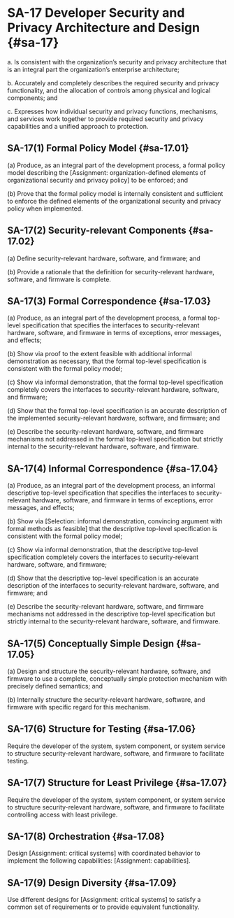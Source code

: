 # SA-17 Developer Security and Privacy Architecture and Design {#sa-17}

a. Is consistent with the organization’s security and privacy architecture that is an integral part the organization’s enterprise architecture;

b. Accurately and completely describes the required security and privacy functionality, and the allocation of controls among physical and logical components; and

c. Expresses how individual security and privacy functions, mechanisms, and services work together to provide required security and privacy capabilities and a unified approach to protection.

## SA-17(1) Formal Policy Model {#sa-17.01}

(a) Produce, as an integral part of the development process, a formal policy model describing the [Assignment: organization-defined elements of organizational security and privacy policy] to be enforced; and

(b) Prove that the formal policy model is internally consistent and sufficient to enforce the defined elements of the organizational security and privacy policy when implemented.

## SA-17(2) Security-relevant Components {#sa-17.02}

(a) Define security-relevant hardware, software, and firmware; and

(b) Provide a rationale that the definition for security-relevant hardware, software, and firmware is complete.

## SA-17(3) Formal Correspondence {#sa-17.03}

(a) Produce, as an integral part of the development process, a formal top-level specification that specifies the interfaces to security-relevant hardware, software, and firmware in terms of exceptions, error messages, and effects;

(b) Show via proof to the extent feasible with additional informal demonstration as necessary, that the formal top-level specification is consistent with the formal policy model;

(c) Show via informal demonstration, that the formal top-level specification completely covers the interfaces to security-relevant hardware, software, and firmware;

(d) Show that the formal top-level specification is an accurate description of the implemented security-relevant hardware, software, and firmware; and

(e) Describe the security-relevant hardware, software, and firmware mechanisms not addressed in the formal top-level specification but strictly internal to the security-relevant hardware, software, and firmware.

## SA-17(4) Informal Correspondence {#sa-17.04}

(a) Produce, as an integral part of the development process, an informal descriptive top-level specification that specifies the interfaces to security-relevant hardware, software, and firmware in terms of exceptions, error messages, and effects;

(b) Show via [Selection: informal demonstration, convincing argument with formal methods as feasible] that the descriptive top-level specification is consistent with the formal policy model;

(c) Show via informal demonstration, that the descriptive top-level specification completely covers the interfaces to security-relevant hardware, software, and firmware;

(d) Show that the descriptive top-level specification is an accurate description of the interfaces to security-relevant hardware, software, and firmware; and

(e) Describe the security-relevant hardware, software, and firmware mechanisms not addressed in the descriptive top-level specification but strictly internal to the security-relevant hardware, software, and firmware.

## SA-17(5) Conceptually Simple Design {#sa-17.05}

(a) Design and structure the security-relevant hardware, software, and firmware to use a complete, conceptually simple protection mechanism with precisely defined semantics; and

(b) Internally structure the security-relevant hardware, software, and firmware with specific regard for this mechanism.

## SA-17(6) Structure for Testing {#sa-17.06}

Require the developer of the system, system component, or system service to structure security-relevant hardware, software, and firmware to facilitate testing.

## SA-17(7) Structure for Least Privilege {#sa-17.07}

Require the developer of the system, system component, or system service to structure security-relevant hardware, software, and firmware to facilitate controlling access with least privilege.

## SA-17(8) Orchestration {#sa-17.08}

Design [Assignment: critical systems] with coordinated behavior to implement the following capabilities: [Assignment: capabilities].

## SA-17(9) Design Diversity {#sa-17.09}

Use different designs for [Assignment: critical systems] to satisfy a common set of requirements or to provide equivalent functionality.


